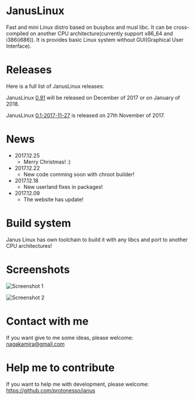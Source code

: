 # JanusLinux


Fast and mini Linux distro based on busybox and musl libc. It can be cross-compiled on another CPU architecture(currently support x86_64 and i386(i686)).
It is provides basic Linux system without GUI(Graphical User Interface).


# Releases

Here is a full list of JanusLinux releases:

JanusLinux [0.91](about:blank) will be released on December of 2017 or on January of 2018.

JanusLinux [0.1-2017-11-27](https://github.com/protonesso/janus/releases/2017-11-27) is released on 27th November of 2017.


# News
 * 2017.12.25
   * Merry Christmas! :)
 * 2017.12.22
   * New code comming soon with chroot builder!
 * 2017.12.18
   * New userland fixes in packages!
 * 2017.12.09
   * The website has update!


# Build system


Janus Linux has own toolchain to build it with any libcs and port to another CPU architectures!


# Screenshots


![Screenshot 1](https://github.com/protonesso/janus/raw/master/www/Screenshot%20from%202017-11-27%2017-11-38.png)


![Screenshot 2](https://github.com/protonesso/janus/raw/master/www/Screenshot%20from%202017-11-27%2017-12-57.png)


# Contact with me


If you want give to me some ideas, please welcome: nagakamira@gmail.com


# Help me to contribute


If you want to help me with development, please welcome: https://github.com/protonesso/janus
